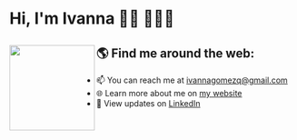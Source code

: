 # Hi, I'm Ivanna 👋🏽 👩🏽‍💻

<!--<img src="https://i.imgur.com/zutzVvG.png" alt="banner that says Ivanna Gomez - Engineer in the making">-->

<!--I'm currently a senior at the Georgia Institute of Technology and an aspiring software engineer who is passionate about creating technology to elevate people and build communities. Some programming languages I enjoy working with include Python, JavaScript and Java. I have previously worked with Uber, Meta and Major League Hacking.-->

## 🌎 Find me around the web: <a><img align="left" width="150" height="150" src="https://i.imgur.com/QuOzyIT.png"></a>
- 📫 You can reach me at ivannagomezq@gmail.com
- 🌐 Learn more about me on <a href="https://www.ivanna-gomez.com/"> my website</a>
- 💼 View updates on <a href="https://www.linkedin.com/in/ivanna-gomez-q/">LinkedIn</a>
 

<!---
ivannagomez/ivannagomez is a ✨ special ✨ repository because its `README.md` (this file) appears on your GitHub profile.
You can click the Preview link to take a look at your changes.
--->
